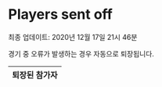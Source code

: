 # Players sent off
최종 업데이트: 2020년 12월 17일 21시 46분


경기 중 오류가 발생하는 경우 자동으로 퇴장됩니다.


| 퇴장된 참가자 |
|:---:|